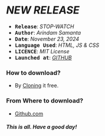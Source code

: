 # *NEW RELEASE*
- <kbd>__Release__</kbd>: *STOP-WATCH*
- <kbd>__Author__</kbd>: *Arindam Samanta*
- <kbd>__Date__</kbd>: *November 23, 2024*
- <kbd>__Language Used__</kbd>: *HTML, JS & CSS*
- <kbd>__LICENCE__</kbd>: *MIT License*
- <kbd>__Launched at__</kbd>: *[GITHUB](https://github.com/Itz-Arindam26)*

### How to download?
- By [Cloning](https://github.com/Itz-Arindam26/STOP-WATCH.git) it free.
### From Where to download?
- [Github.com](https://github.com/Itz-Arindam26/STOP-WATCH.git)

#### *This is all. Have a good day!*